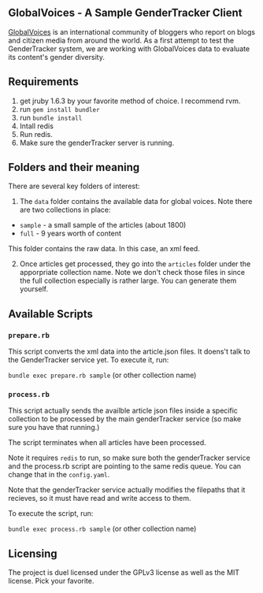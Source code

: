 ## GlobalVoices - A Sample GenderTracker Client

[GlobalVoices](http://globalvoicesonline.org/) is an international community of bloggers who report on blogs and citizen media from around the world. As a first attempt to test the GenderTracker system, we are working with GlobalVoices data to evaluate its content's gender diversity.

## Requirements

1. get jruby 1.6.3 by your favorite method of choice. I recommend rvm.
2. run `gem install bundler`
3. run `bundle install`
4. Intall redis
5. Run redis.
6. Make sure the genderTracker server is running.

## Folders and their meaning

There are several key folders of interest:

1. The `data` folder contains the available data for global voices. Note there are two collections in place:

* `sample` - a small sample of the articles (about 1800)
* `full` - 9 years worth of content

This folder contains the raw data. In this case, an xml feed.

2. Once articles get processed, they go into the `articles` folder under the apporpriate collection name. Note we don't check those files in since the full collection especially is rather large. You can generate them yourself.

## Available Scripts

### `prepare.rb`

This script converts the xml data into the article.json files. It doens't talk to the GenderTracker service yet. To execute it, run:

`bundle exec prepare.rb sample` (or other collection name)

### `process.rb`

This script actually sends the availble article json files inside a specific collection to be processed by the main genderTracker service (so make sure you have that running.)

The script terminates when all articles have been processed.

Note it requires `redis` to run, so make sure both the genderTracker service and the process.rb script are pointing to the same redis queue. You can change that in the `config.yaml`.

Note that the genderTracker service actually modifies the filepaths that it recieves, so it must have read and write access to them.

To execute the script, run:

`bundle exec process.rb sample` (or other collection name)

## Licensing

The project is duel licensed under the GPLv3 license as well as the MIT license. Pick your favorite.

